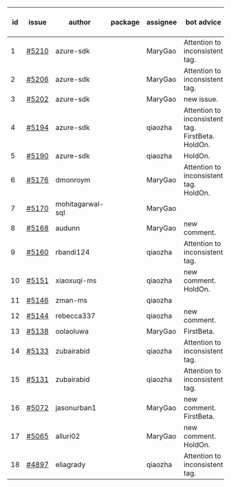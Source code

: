 | id | issue | author | package | assignee | bot advice | created date of issue | target release date | date from target |
| ------ | ------ | ------ | ------ | ------ | ------ | ------ | ------ | :-----: |
| 1 | [#5210](https://github.com/Azure/sdk-release-request/issues/5210) | azure-sdk |  | MaryGao | Attention to inconsistent tag. | 05-15 | 06-21 |  |
| 2 | [#5206](https://github.com/Azure/sdk-release-request/issues/5206) | azure-sdk |  | MaryGao | Attention to inconsistent tag. | 05-15 | 06-21 |  |
| 3 | [#5202](https://github.com/Azure/sdk-release-request/issues/5202) | azure-sdk |  | MaryGao | new issue. | 05-14 | 06-21 |  |
| 4 | [#5194](https://github.com/Azure/sdk-release-request/issues/5194) | azure-sdk |  | qiaozha | Attention to inconsistent tag. FirstBeta. HoldOn. | 05-09 | fail to get. |  |
| 5 | [#5190](https://github.com/Azure/sdk-release-request/issues/5190) | azure-sdk |  | qiaozha | HoldOn. | 05-08 | 05-24 |  |
| 6 | [#5176](https://github.com/Azure/sdk-release-request/issues/5176) | dmonroym |  | MaryGao | Attention to inconsistent tag. HoldOn. | 04-30 | 05-24 |  |
| 7 | [#5170](https://github.com/Azure/sdk-release-request/issues/5170) | mohitagarwal-sql |  | MaryGao |  | 04-30 | 05-24 |  |
| 8 | [#5168](https://github.com/Azure/sdk-release-request/issues/5168) | audunn |  | MaryGao | new comment. | 04-29 | 05-24 |  |
| 9 | [#5160](https://github.com/Azure/sdk-release-request/issues/5160) | rbandi124 |  | qiaozha | Attention to inconsistent tag. | 04-24 | 05-24 |  |
| 10 | [#5151](https://github.com/Azure/sdk-release-request/issues/5151) | xiaoxuqi-ms |  | qiaozha | new comment. HoldOn. | 04-24 | 05-24 |  |
| 11 | [#5146](https://github.com/Azure/sdk-release-request/issues/5146) | zman-ms |  | qiaozha |  | 04-24 | 05-24 |  |
| 12 | [#5144](https://github.com/Azure/sdk-release-request/issues/5144) | rebecca337 |  | qiaozha | new comment. | 04-23 | 05-24 |  |
| 13 | [#5138](https://github.com/Azure/sdk-release-request/issues/5138) | oolaoluwa |  | MaryGao | FirstBeta. | 04-16 | 05-24 |  |
| 14 | [#5133](https://github.com/Azure/sdk-release-request/issues/5133) | zubairabid |  | qiaozha | Attention to inconsistent tag. | 04-12 | 05-24 |  |
| 15 | [#5131](https://github.com/Azure/sdk-release-request/issues/5131) | zubairabid |  | qiaozha | Attention to inconsistent tag. | 04-12 | 05-24 |  |
| 16 | [#5072](https://github.com/Azure/sdk-release-request/issues/5072) | jasonurban1 |  | MaryGao | new comment. FirstBeta. | 03-22 | 05-24 |  |
| 17 | [#5065](https://github.com/Azure/sdk-release-request/issues/5065) | alluri02 |  | MaryGao | new comment. HoldOn. | 03-20 | 05-24 |  |
| 18 | [#4897](https://github.com/Azure/sdk-release-request/issues/4897) | eliagrady |  | qiaozha | Attention to inconsistent tag. | 01-18 | 04-26 |  |
